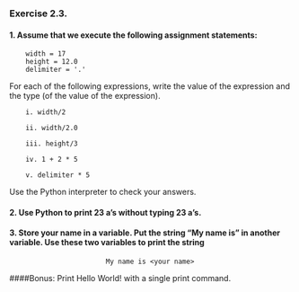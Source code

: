 ###  Exercise 2.3. 
#### 1. Assume that we execute the following assignment statements:
        width = 17
        height = 12.0
        delimiter = '.'

For each of the following expressions, write the value of the expression and the type (of the value of
the expression).

        i. width/2

        ii. width/2.0

        iii. height/3

        iv. 1 + 2 * 5

        v. delimiter * 5

Use the Python interpreter to check your answers.

#### 2. Use Python to print 23 a’s without typing 23 a’s.

#### 3. Store your name in a variable. Put the string “My name is” in another variable. Use these two variables to print the string 
                            My name is <your name>


####Bonus: Print
        Hello
        World!
with a single print command.
